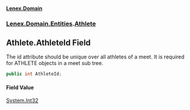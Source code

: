 #### [Lenex.Domain](index.md 'index')
### [Lenex.Domain.Entities](Lenex.Domain.Entities.md 'Lenex.Domain.Entities').[Athlete](Lenex.Domain.Entities.Athlete.md 'Lenex.Domain.Entities.Athlete')

## Athlete.AthleteId Field

The id attribute should be unique over all athletes of a meet. It is required for ATHLETE objects in a meet sub tree.

```csharp
public int AthleteId;
```

#### Field Value
[System.Int32](https://docs.microsoft.com/en-us/dotnet/api/System.Int32 'System.Int32')